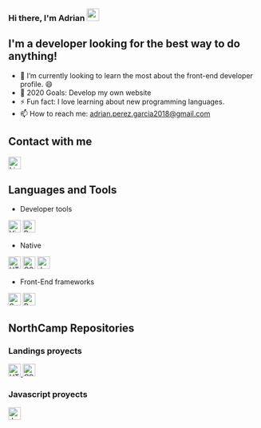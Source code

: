 ### Hi there, I'm Adrian <img src="https://media.giphy.com/media/hvRJCLFzcasrR4ia7z/giphy.gif" width="25px">

## I'm a developer looking for the best way to do anything!
- 🌱 I’m currently looking to learn the most about the front-end developer profile. 😄
- 🥅 2020 Goals: Develop my own website 
- ⚡ Fun fact: I love learning about new programming languages.
- 📫 How to reach me: adrian.perez.garcia2018@gmail.com

## Contact with me
<a href="https://www.linkedin.com/in/adrian-p%C3%A9rez-garcia-693b86144" target="_blank">
  <img  alt="LinkedIn" width="25px" src="https://cdn.jsdelivr.net/npm/simple-icons@v3/icons/linkedin.svg"/>
</a>

<br/>

## Languages and Tools
- Developer tools 
<div>
  <img alt="Visual Studio Code" width="25px" src="https://cdn.jsdelivr.net/npm/simple-icons@v3/icons/visualstudiocode.svg"/> 
  <img alt="Powershell" width="25px" src="https://cdn.jsdelivr.net/npm/simple-icons@v3/icons/powershell.svg"/> 
</div>

- Native 
<div>
  <img alt="HTML5" width="25px" src="https://cdn.jsdelivr.net/npm/simple-icons@v3/icons/html5.svg"/> 
  <img alt="CSS3" width="25px" src="https://cdn.jsdelivr.net/npm/simple-icons@v3/icons/css3.svg"/> 
  <img alt="JavaScript" width="25px" src="https://cdn.jsdelivr.net/npm/simple-icons@v3/icons/javascript.svg"/>
</div>

- Front-End frameworks
<div>
  <img alt="Sass" width="25px" src="https://cdn.jsdelivr.net/npm/simple-icons@v3/icons/sass.svg"/> 
  <img alt="React" width="25px" src="https://cdn.jsdelivr.net/npm/simple-icons@v3/icons/react.svg"/> 
</div>

## NorthCamp Repositories
### Landings proyects
<a href="https://github.com/Rub4l1to/Landings" target="_blank">
  <img alt="HTML5" width="25px" src="https://cdn.jsdelivr.net/npm/simple-icons@v3/icons/html5.svg"/>
  <img alt="CSS3" width="25px" src="https://cdn.jsdelivr.net/npm/simple-icons@v3/icons/css3.svg"/>
</a>

### Javascript proyects
<a href="https://github.com/Rub4l1to/NC_JS" target="_blank">
  <img alt="JavaScript" width="25px" src="https://cdn.jsdelivr.net/npm/simple-icons@v3/icons/javascript.svg"/>
</a>
